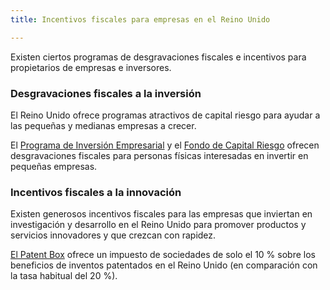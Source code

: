 ```yaml
---
title: Incentivos fiscales para empresas en el Reino Unido

---
```


Existen ciertos programas de desgravaciones fiscales e incentivos para propietarios de empresas e inversores.

### Desgravaciones fiscales a la inversión 

El Reino Unido ofrece programas atractivos de capital riesgo para ayudar a las pequeñas y medianas empresas a crecer.
 
El [Programa de Inversión Empresarial](https://www.gov.uk/government/publications/the-enterprise-investment-scheme-introduction) y el [Fondo de Capital Riesgo](https://www.gov.uk/government/collections/venture-capital-trusts-statistics) ofrecen desgravaciones fiscales para personas físicas interesadas en invertir en pequeñas empresas.

### Incentivos fiscales a la innovación

Existen generosos incentivos fiscales para las empresas que inviertan en investigación y desarrollo en el Reino Unido para promover productos y servicios innovadores y que crezcan con rapidez. 

[El Patent Box](https://www.gov.uk/guidance/corporation-tax-the-patent-box) ofrece un impuesto de sociedades de solo el 10 % sobre los beneficios de inventos patentados en el Reino Unido (en comparación con la tasa habitual del 20 %).
